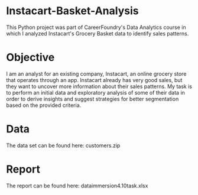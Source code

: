 # Instacart-Basket-Analysis
This Python project was part of CareerFoundry's Data Analytics course in which I analyzed Instacart's Grocery Basket data to identify sales patterns.

# Objective
I am an analyst for an existing company, Instacart, an online grocery store that operates through an app. Instacart already has very good sales, but they want to uncover more information about their sales patterns. My task is to perform an initial data and exploratory analysis of some of their data in order to derive insights and suggest strategies for better segmentation based on the provided criteria.

# Data
The data set can be found here: customers.zip

# Report
The report can be found here: dataimmersion4.10task.xlsx
